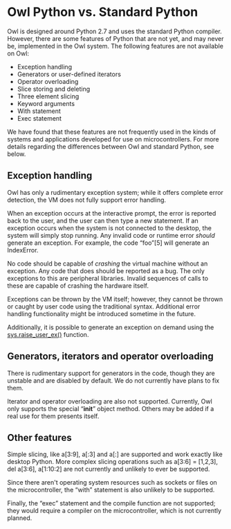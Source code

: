 # Owl Python vs. Standard Python

Owl is designed around Python 2.7 and uses the standard Python compiler. However, there are some features of Python that are not yet, and may never be, implemented in the Owl system. The following features are not available on Owl:

-   Exception handling
-   Generators or user-defined iterators
-   Operator overloading
-   Slice storing and deleting
-   Three element slicing
-   Keyword arguments
-   With statement
-   Exec statement

We have found that these features are not frequently used in the kinds of systems and applications developed for use on microcontrollers. For more details regarding the differences between Owl and standard Python, see below.

Exception handling
------------------

Owl has only a rudimentary exception system; while it offers complete error detection, the VM does not fully support error handling.

When an exception occurs at the interactive prompt, the error is reported back to the user, and the user can then type a new statement. If an exception occurs when the system is not connected to the desktop, the system will simply stop running. Any invalid code or runtime error *should* generate an exception. For example, the code “foo”\[5\] will generate an IndexError.

No code should be capable of *crashing* the virtual machine without an exception. Any code that does should be reported as a bug. The only exceptions to this are peripheral libraries. Invalid sequences of calls to these are capable of crashing the hardware itself.

Exceptions can be thrown by the VM itself; however, they cannot be thrown or caught by user code using the traditional syntax. Additional error handling functionality might be introduced sometime in the future.

Additionally, it is possible to generate an exception on demand using the [sys.raise_user_ex()](Sys "wikilink") function.

Generators, iterators and operator overloading
----------------------------------------------

There is rudimentary support for generators in the code, though they are unstable and are disabled by default. We do not currently have plans to fix them.

Iterator and operator overloading are also not supported. Currently, Owl only supports the special “__init__” object method. Others may be added if a real use for them presents itself.

Other features
--------------

Simple slicing, like a\[3:9\], a\[:3\] and a\[:\] are supported and work exactly like desktop Python. More complex slicing operations such as a\[3:6\] = \[1,2,3\], del a\[3:6\], a\[1:10:2\] are not currently and unlikely to ever be supported.

Since there aren't operating system resources such as sockets or files on the microcontroller, the “with” statement is also unlikely to be supported.

Finally, the “exec” statement and the compile function are not supported; they would require a compiler on the microcontroller, which is not currently planned.